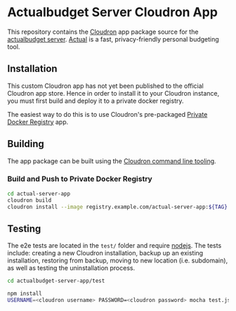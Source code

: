 # Actualbudget Server Cloudron App

This repository contains the [Cloudron](cloudron.io) app package source for the [actualbudget server](https://github.com/actualbudget/actual-server). [Actual](https://actualbudget.org/) is a fast, privacy-friendly personal budgeting tool.

## Installation

This custom Cloudron app has not yet been published to the official Cloudron app store. Hence in order to install it to your Cloudron instance, you must first build and deploy it to a private docker registry.

The easiest way to do this is to use Cloudron's pre-packaged [Private Docker Registry](https://docs.cloudron.io/apps/docker-registry/) app.

## Building
The app package can be built using the [Cloudron command line tooling](https://cloudron.io/references/cli.html).

### Build and Push to Private Docker Registry

```bash
cd actual-server-app
cloudron build
cloudron install --image registry.example.com/actual-server-app:${TAG}
```

## Testing

The e2e tests are located in the `test/` folder and require [nodejs](http://nodejs.org/). The tests include: creating a new Cloudron installation, backup up an existing installation, restoring from backup, moving to new location (i.e. subdomain), as well as testing the uninstallation process.

```bash
cd actualbudget-server-app/test

npm install
USERNAME=<cloudron username> PASSWORD=<cloudron password> mocha test.js
```
